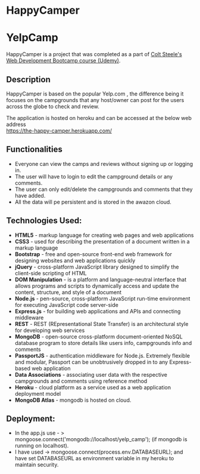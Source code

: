 # HappyCamper
# YelpCamp
HappyCamper is a project that was completed as a part of [Colt Steele's Web Development Bootcamp course (Udemy)](https://www.udemy.com/the-web-developer-bootcamp/learn/v4/overview).

## Description
HappyCamper is based on the popular Yelp.com , the difference being it focuses on the campgrounds that any host/owner can post for the users across the globe to check and review.

The application is hosted on heroku and can be accessed at the below web address  
https://the-happy-camper.herokuapp.com/

## Functionalities
- Everyone can view the camps and reviews without signing up or logging in.
- The user will have to login to edit the campground details or any comments.
- The user can only edit/delete the campgrounds and comments that they have added.
- All the data will pe persistent and is stored in the awazon cloud.

## Technologies Used:

- **HTML5**  - markup language for creating web pages and web applications  
- **CSS3**   - used for describing the presentation of a document written in a markup language  
- **Bootstrap** - free and open-source front-end web framework for designing websites and web applications quickly  
- **jQuery** - cross-platform JavaScript library designed to simplify the client-side scripting of HTML  
- **DOM Manipulation** - is a platform and language-neutral interface that allows programs and scripts to dynamically access and update the content, structure, and style of a document  
- **Node.js** - pen-source, cross-platform JavaScript run-time environment for executing JavaScript code server-side  
- **Express.js** - for building web applications and APIs and connecting middleware  
- **REST** - REST (REpresentational State Transfer) is an architectural style for developing web services  
- **MongoDB** - open-source cross-platform document-oriented NoSQL database program to store details like users info, campgrounds info and comments  
- **PassportJS** - authentication middleware for Node.js. Extremely flexible and modular, Passport can be unobtrusively dropped in to any Express-based web application  
- **Data Associations** - associating user data with the respective campgrounds and comments using reference method  
- **Heroku** - cloud platform as a service used as a web application deployment model  
- **MongoDB Atlas** - mongodb is hosted on cloud.  



## Deployment:

- In the app.js use - > mongoose.connect('mongodb://localhost/yelp_camp'); (if mongodb is running on localhost).  
- I have used -> mongoose.connect(process.env.DATABASEURL); and have set DATABASEURL as environment variable in my heroku to maintain security.



 



